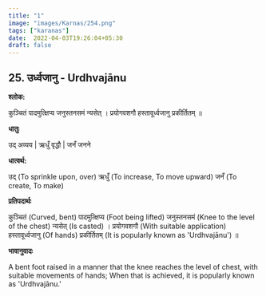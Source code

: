 ```yaml
---
title: "1"
image: "images/Karnas/254.png"
tags: ["karanas"]
date:  2022-04-03T19:26:04+05:30
draft: false
---
```


## 25. उर्ध्वजानु - Urdhvajānu

**श्लोक:**


कुञ्चितं पादमुत्क्षिप्य जनुस्तनसमं न्यसेत् । प्रयोगवशगौ हस्तावूर्ध्वजानु प्रकीर्तितम् ॥

**धातुः**


उद् अव्यय |
ऋधुँ वृद्धौ |
जनँ जनने

**धात्वर्थ:**


उद् (To sprinkle upon, over)
ऋधुँ (To increase, To move upward)
जनँ (To create, To make)

**प्रतिपदार्थः**


कुञ्चितं (Curved, bent) पादमुत्क्षिप्य (Foot being lifted) जनुस्तनसमं (Knee to the level of the chest) न्यसेत् (Is casted) । प्रयोगवशगौ (With suitable application) हस्तावूर्ध्वजानु (Of hands) प्रकीर्तितम् (It is popularly known as 'Urdhvajānu') ॥

**भावानुवादः**


A bent foot raised in a manner that the knee reaches the level of chest, with suitable movements of hands; When that is achieved, it is popularly known as 'Urdhvajānu.' 